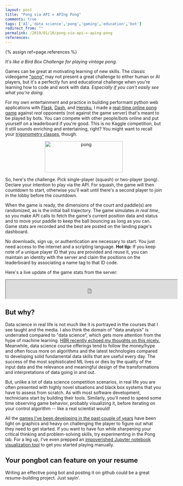 ```yaml
---
layout: post
title: "Pong via API = APIng Pong"
comments: true
tags: ['AI','data science','pong','gaming','education','bot']
redirect_from: ""
permalink: /2019/01/10/pong-via-api-=-aping-pong
references:
---
```


{% assign ref=page.references %}

_It's like a Bird Box Challenge for playing vintage pong._

Games can be great at motivating learning of new skills. The classic videogame ["pong"](https://en.wikipedia.org/wiki/Pong) may not present a great challenge to either human or AI players, but it's a perfectly fun and educational challenge when you're learning how to code and work with data. _Especially if you can't easily see what you're doing._

For my own entertainment and practice in building performant python web applications with [Flask](http://flask.pocoo.org/), [Dash](https://dash.plot.ly), and [Heroku](http://heroku.com), I made a [real-time online pong game](https://aping-pong.herokuapp.com/) against *real* opponents (not against the game server) that's meant to be played by bots. You can compete with other people/bots online and put yourself on a leaderboard if you're good. This is no Kaggle competition, but it still sounds enriching and entertaining, right? You might want to recall your [trigonometry classes](https://www.youtube.com/results?search_query=trigonometry+for+gaming), though.

<center><img src="https://media.giphy.com/media/tJc0Sq1jilB8A/giphy.gif" alt="pong" width="250" height="100"></center>

So, here's the challenge. Pick single-player (squash) or two-player (pong). Declare your intention to play via the API. For squash, the game will then countdown to start, otherwise you'll wait until there's a second player to join in the lobby before the countdown.

When the game is ready, the dimensions of the court and paddle(s) are randomized, as is the initial ball trajectory. The game simulates _in real time_, so you make API calls to fetch the game's current position data and status and to move your paddle to keep the ball bouncing as long as you can. Game stats are recorded and the best are posted on the landing page's dashboard.

No downloads, sign up, or authentication are necessary to start. You just need access to the internet and a scripting language. **Hot tip:** If you keep note of a unique player ID that you are provided and reuse it, you can maintain an identity with the server and claim the positions on the leaderboard by associating a name tag to that ID code.

Here's a live update of the game stats from the server:
<center>
    <iframe width="550" height="60" src="https://aping-pong.herokuapp.com/stats_totals" frameborder="5">
    </iframe>
</center>

## But why?

Data science in real life is not much like it is portrayed in the courses that I see taught and the media. I also think the domain of "data analysis" is underrated compared to "data science", which gets more attention from the hype of machine learning. [HBR recently echoed my thoughts on this nicely.](https://hbr.org/2018/12/what-great-data-analysts-do-and-why-every-organization-needs-them) Meanwhile, data science course offerings tend to follow the money/hype and often focus more on algorithms and the latest technologies compared to developing solid fundamental data skills that are useful every day. The success of the most sophisticated ML lives or dies by the quality of the input data and the relevance and meaningful design of the transformations and interpretations of data going in and out.

But, unlike a lot of data science competition scenarios, in real life you are often presented with highly novel situations and black box systems that you have to assess from scratch. As with most software development, technicians start by building their tools. Similarly, you'll need to spend some time observing game behavior, probably visualizing it, before iterating on your control algorithm -- like a real scientist would!

All the [games I've been developing in the past couple of years](https://transient-dynamic.itch.io/dragonflyops) have been light on graphics and heavy on challenging the player to figure out what they need to get started. If you want to have fun while sharpening your critical thinking and problem-solving skills, try experimenting in the Pong lab. For a leg up, I've even prepped an [impoverished Jupyter notebook visualization tool](https://github.com/robclewley/aping-pong-jupclient) to get you started playing manually.

## Your pongbot can feature on your resume

Writing an effective pong bot and posting it on github could be a great resume-building project. Just sayin'.
